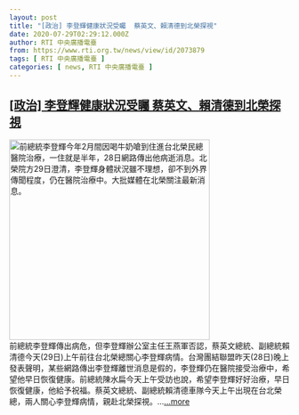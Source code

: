 ```yaml
---
layout: post
title: "[政治] 李登輝健康狀況受矚  蔡英文、賴清德到北榮探視"
date: 2020-07-29T02:29:12.000Z
author: RTI 中央廣播電臺
from: https://www.rti.org.tw/news/view/id/2073879
tags: [ RTI 中央廣播電臺 ]
categories: [ news, RTI 中央廣播電臺 ]
---
```

<!--1595989752000-->
[[政治] 李登輝健康狀況受矚  蔡英文、賴清德到北榮探視](https://www.rti.org.tw/news/view/id/2073879)
------

<div>
<img src="https://static.rti.org.tw/assets/thumbnails/2020/07/29/20200729000008M.jpg" width="360" alt="前總統李登輝今年2月間因喝牛奶嗆到住進台北榮民總醫院治療，一住就是半年，28日網路傳出他病逝消息。北榮院方29日澄清，李登輝身體狀況雖不理想，卻不到外界傳聞程度，仍在醫院治療中。大批媒體在北榮關注最新消息。" title="前總統李登輝今年2月間因喝牛奶嗆到住進台北榮民總醫院治療，一住就是半年，28日網路傳出他病逝消息。北榮院方29日澄清，李登輝身體狀況雖不理想，卻不到外界傳聞程度，仍在醫院治療中。大批媒體在北榮關注最新消息。"><br>前總統李登輝傳出病危，但李登輝辦公室主任王燕軍否認，蔡英文總統、副總統賴清德今天(29日)上午前往台北榮總關心李登輝病情。台灣團結聯盟昨天(28日)晚上發表聲明，某些網路傳出李登輝離世消息是假的，李登輝仍在醫院接受治療中，希望他早日恢復健康。前總統陳水扁今天上午受訪也說，希望李登輝好好治療，早日恢復健康，他給予祝福。蔡英文總統、副總統賴清德車隊今天上午出現在台北榮總，兩人關心李登輝病情，親赴北榮探視。...<a target="_blank" href="https://www.rti.org.tw/news/view/id/2073879">...more</a>
</div>
